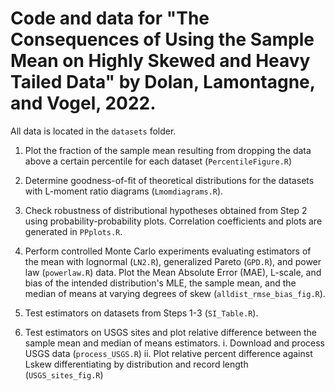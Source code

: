 # Code and data for "The Consequences of Using the Sample Mean on Highly Skewed and Heavy Tailed Data" by Dolan, Lamontagne, and Vogel, 2022. 

All data is located in the `datasets` folder. 

1. Plot the fraction of the sample mean resulting from dropping the data above a certain percentile for each dataset (`PercentileFigure.R`)

2. Determine goodness-of-fit of theoretical distributions for the datasets with L-moment ratio diagrams (`Lmomdiagrams.R`).

3. Check robustness of distributional hypotheses obtained from Step 2 using probability-probability plots. Correlation coefficients and plots are generated in `PPplots.R`.

4. Perform controlled Monte Carlo experiments evaluating estimators of the mean with lognormal (`LN2.R`), generalized Pareto (`GPD.R`), and power law (`powerlaw.R`) data. Plot the Mean Absolute Error (MAE), L-scale, and bias of the intended distribution's MLE, the sample mean, and the median of means at varying degrees of skew (`alldist_rmse_bias_fig.R`).

5. Test estimators on datasets from Steps 1-3 (`SI_Table.R`).

6. Test estimators on USGS sites and plot relative difference between the sample mean and median of means estimators.
      i. Download and process USGS data (`process_USGS.R`)
      ii. Plot relative percent difference against Lskew differentiating by distribution and record length (`USGS_sites_fig.R`)
